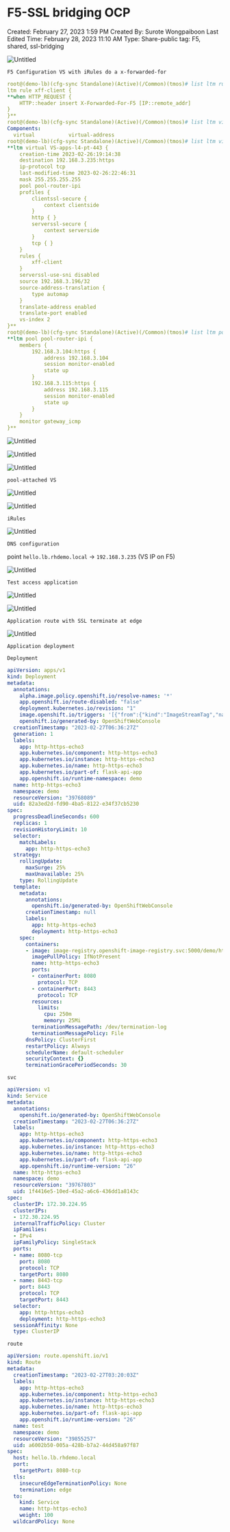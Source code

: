 # F5-SSL bridging OCP

Created: February 27, 2023 1:59 PM
Created By: Surote Wongpaiboon
Last Edited Time: February 28, 2023 11:10 AM
Type: Share-public
tag: F5, shared, ssl-bridging

![Untitled](F5-SSL%20bridging%20OCP%20afe31d01458543669165f4190170c8e8/Untitled.png)

`F5 Configuration VS with iRules do a x-forwarded-for`   

```yaml
root@(demo-lb)(cfg-sync Standalone)(Active)(/Common)(tmos)# list ltm rule xff-client
ltm rule xff-client {
**when HTTP_REQUEST {
    HTTP::header insert X-Forwarded-For-F5 [IP::remote_addr]
}
}**
root@(demo-lb)(cfg-sync Standalone)(Active)(/Common)(tmos)# list ltm virtu
Components:
  virtual           virtual-address
root@(demo-lb)(cfg-sync Standalone)(Active)(/Common)(tmos)# list ltm virtual
**ltm virtual VS-apps-l4-pt-443 {
    creation-time 2023-02-26:19:14:38
    destination 192.168.3.235:https
    ip-protocol tcp
    last-modified-time 2023-02-26:22:46:31
    mask 255.255.255.255
    pool pool-router-ipi
    profiles {
        clientssl-secure {
            context clientside
        }
        http { }
        serverssl-secure {
            context serverside
        }
        tcp { }
    }
    rules {
        xff-client
    }
    serverssl-use-sni disabled
    source 192.168.3.196/32
    source-address-translation {
        type automap
    }
    translate-address enabled
    translate-port enabled
    vs-index 2
}**
root@(demo-lb)(cfg-sync Standalone)(Active)(/Common)(tmos)# list ltm pool pool-router-ipi
**ltm pool pool-router-ipi {
    members {
        192.168.3.104:https {
            address 192.168.3.104
            session monitor-enabled
            state up
        }
        192.168.3.115:https {
            address 192.168.3.115
            session monitor-enabled
            state up
        }
    }
    monitor gateway_icmp
}**
```

![Untitled](F5-SSL%20bridging%20OCP%20afe31d01458543669165f4190170c8e8/Untitled%201.png)

![Untitled](F5-SSL%20bridging%20OCP%20afe31d01458543669165f4190170c8e8/Untitled%202.png)

![Untitled](F5-SSL%20bridging%20OCP%20afe31d01458543669165f4190170c8e8/Untitled%203.png)

`pool-attached VS`

![Untitled](F5-SSL%20bridging%20OCP%20afe31d01458543669165f4190170c8e8/Untitled%204.png)

![Untitled](F5-SSL%20bridging%20OCP%20afe31d01458543669165f4190170c8e8/Untitled%205.png)

`iRules`

![Untitled](F5-SSL%20bridging%20OCP%20afe31d01458543669165f4190170c8e8/Untitled%206.png)

`DNS configuration`

point `hello.lb.rhdemo.local` → `192.168.3.235` (VS IP on F5)

![Untitled](F5-SSL%20bridging%20OCP%20afe31d01458543669165f4190170c8e8/Untitled%207.png)

`Test access application`

![Untitled](F5-SSL%20bridging%20OCP%20afe31d01458543669165f4190170c8e8/Untitled%208.png)

![Untitled](F5-SSL%20bridging%20OCP%20afe31d01458543669165f4190170c8e8/Untitled%209.png)

`Application route with SSL terminate at edge`

![Untitled](F5-SSL%20bridging%20OCP%20afe31d01458543669165f4190170c8e8/Untitled%2010.png)

`Application deployment`

`Deployment`

```yaml
apiVersion: apps/v1
kind: Deployment
metadata:
  annotations:
    alpha.image.policy.openshift.io/resolve-names: '*'
    app.openshift.io/route-disabled: "false"
    deployment.kubernetes.io/revision: "1"
    image.openshift.io/triggers: '[{"from":{"kind":"ImageStreamTag","name":"http-https-echo3:26","namespace":"demo"},"fieldPath":"spec.template.spec.containers[?(@.name==\"http-https-echo3\")].image","pause":"false"}]'
    openshift.io/generated-by: OpenShiftWebConsole
  creationTimestamp: "2023-02-27T06:36:27Z"
  generation: 1
  labels:
    app: http-https-echo3
    app.kubernetes.io/component: http-https-echo3
    app.kubernetes.io/instance: http-https-echo3
    app.kubernetes.io/name: http-https-echo3
    app.kubernetes.io/part-of: flask-api-app
    app.openshift.io/runtime-namespace: demo
  name: http-https-echo3
  namespace: demo
  resourceVersion: "39768089"
  uid: 82a3ed2d-fd90-4ba5-8122-e34f37cb5230
spec:
  progressDeadlineSeconds: 600
  replicas: 1
  revisionHistoryLimit: 10
  selector:
    matchLabels:
      app: http-https-echo3
  strategy:
    rollingUpdate:
      maxSurge: 25%
      maxUnavailable: 25%
    type: RollingUpdate
  template:
    metadata:
      annotations:
        openshift.io/generated-by: OpenShiftWebConsole
      creationTimestamp: null
      labels:
        app: http-https-echo3
        deployment: http-https-echo3
    spec:
      containers:
      - image: image-registry.openshift-image-registry.svc:5000/demo/http-https-echo3@sha256:9d6f63844afa426ee1e606b1268b87bde6092030f213301fca2a6b06bd5b063f
        imagePullPolicy: IfNotPresent
        name: http-https-echo3
        ports:
        - containerPort: 8080
          protocol: TCP
        - containerPort: 8443
          protocol: TCP
        resources:
          limits:
            cpu: 250m
            memory: 25Mi
        terminationMessagePath: /dev/termination-log
        terminationMessagePolicy: File
      dnsPolicy: ClusterFirst
      restartPolicy: Always
      schedulerName: default-scheduler
      securityContext: {}
      terminationGracePeriodSeconds: 30
```

`svc`

```yaml
apiVersion: v1
kind: Service
metadata:
  annotations:
    openshift.io/generated-by: OpenShiftWebConsole
  creationTimestamp: "2023-02-27T06:36:27Z"
  labels:
    app: http-https-echo3
    app.kubernetes.io/component: http-https-echo3
    app.kubernetes.io/instance: http-https-echo3
    app.kubernetes.io/name: http-https-echo3
    app.kubernetes.io/part-of: flask-api-app
    app.openshift.io/runtime-version: "26"
  name: http-https-echo3
  namespace: demo
  resourceVersion: "39767803"
  uid: 1f4416e5-10ed-45a2-a6c6-436dd1a8143c
spec:
  clusterIP: 172.30.224.95
  clusterIPs:
  - 172.30.224.95
  internalTrafficPolicy: Cluster
  ipFamilies:
  - IPv4
  ipFamilyPolicy: SingleStack
  ports:
  - name: 8080-tcp
    port: 8080
    protocol: TCP
    targetPort: 8080
  - name: 8443-tcp
    port: 8443
    protocol: TCP
    targetPort: 8443
  selector:
    app: http-https-echo3
    deployment: http-https-echo3
  sessionAffinity: None
  type: ClusterIP
```

`route`

```yaml
apiVersion: route.openshift.io/v1
kind: Route
metadata:
  creationTimestamp: "2023-02-27T03:20:03Z"
  labels:
    app: http-https-echo3
    app.kubernetes.io/component: http-https-echo3
    app.kubernetes.io/instance: http-https-echo3
    app.kubernetes.io/name: http-https-echo3
    app.kubernetes.io/part-of: flask-api-app
    app.openshift.io/runtime-version: "26"
  name: test
  namespace: demo
  resourceVersion: "39855257"
  uid: a6002b50-005a-428b-b7a2-44d458a97f87
spec:
  host: hello.lb.rhdemo.local
  port:
    targetPort: 8080-tcp
  tls:
    insecureEdgeTerminationPolicy: None
    termination: edge
  to:
    kind: Service
    name: http-https-echo3
    weight: 100
  wildcardPolicy: None
```